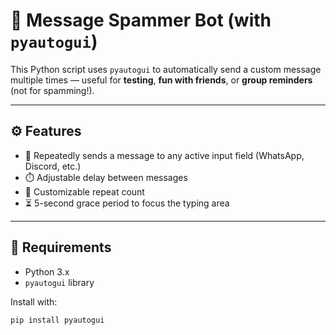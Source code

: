 # 🚀 Message Spammer Bot (with `pyautogui`)

This Python script uses `pyautogui` to automatically send a custom message multiple times — useful for **testing**, **fun with friends**, or **group reminders** (not for spamming!).

---

## ⚙️ Features

- 💬 Repeatedly sends a message to any active input field (WhatsApp, Discord, etc.)
- ⏱️ Adjustable delay between messages
- 🔁 Customizable repeat count
- ⏳ 5-second grace period to focus the typing area

---

## 🐍 Requirements

- Python 3.x
- `pyautogui` library

Install with:

```bash
pip install pyautogui
